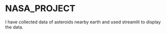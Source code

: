 # NASA_PROJECT
I have collected data of asteroids nearby earth and used streamlit to display the data.
